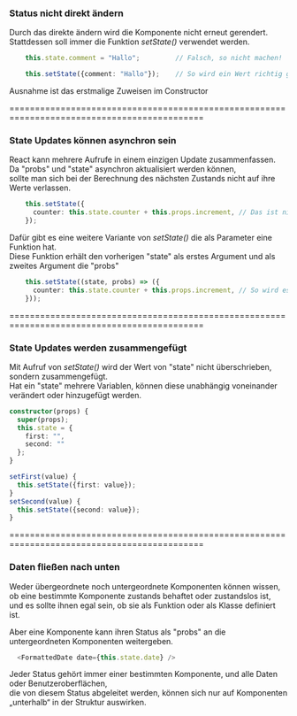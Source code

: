### Status nicht direkt ändern

Durch das direkte ändern wird die Komponente nicht erneut gerendert.  
Stattdessen soll immer die Funktion _setState()_ verwendet werden.

```typescript jsx
    this.state.comment = "Hallo";         // Falsch, so nicht machen!
```
```typescript jsx
    this.setState({comment: "Hallo"});    // So wird ein Wert richtig gesetzt
```

Ausnahme ist das erstmalige Zuweisen im Constructor

============================================================================================

### State Updates können asynchron sein

React kann mehrere Aufrufe in einem einzigen Update zusammenfassen.  
Da "probs" und "state" asynchron aktualisiert werden können,  
sollte man sich bei der Berechnung des nächsten Zustands nicht auf ihre Werte verlassen.

```typescript jsx
    this.setState({
      counter: this.state.counter + this.props.increment, // Das ist nicht zuverlässig
    });
```

Dafür gibt es eine weitere Variante von _setState()_ die als Parameter eine Funktion hat.  
Diese Funktion erhält den vorherigen "state" als erstes Argument und als zweites Argument die "probs"

```typescript jsx
    this.setState((state, probs) => ({
      counter: this.state.counter + this.props.increment, // So wird es sicher funktionieren
    }));
```

============================================================================================

### State Updates werden zusammengefügt

Mit Aufruf von _setState()_ wird der Wert von "state" nicht überschrieben, sondern zusammengefügt.  
Hat ein "state" mehrere Variablen, können diese unabhängig voneinander verändert oder hinzugefügt werden.

```typescript jsx
constructor(props) {
  super(props);
  this.state = {
    first: "",
    second: ""
  };  
}
```
```typescript jsx
setFirst(value) {
  this.setState({first: value});
}
setSecond(value) {
  this.setState({second: value});
}
```

============================================================================================

### Daten fließen nach unten

Weder übergeordnete noch untergeordnete Komponenten können wissen,  
ob eine bestimmte Komponente zustands behaftet oder zustandslos ist,  
und es sollte ihnen egal sein, ob sie als Funktion oder als Klasse definiert ist.

Aber eine Komponente kann ihren Status als "probs" an die untergeordneten Komponenten weitergeben.

```typescript jsx
  <FormattedDate date={this.state.date} />
```

Jeder Status gehört immer einer bestimmten Komponente, und alle Daten oder Benutzeroberflächen,  
die von diesem Status abgeleitet werden, können sich nur auf Komponenten „unterhalb“ in der Struktur auswirken.